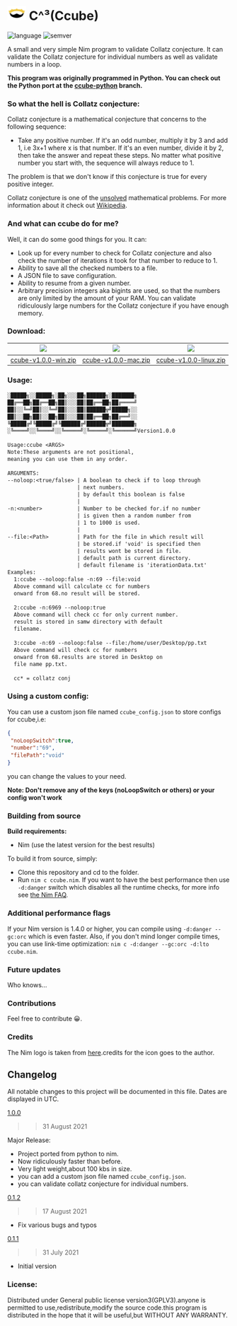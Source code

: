  # <img src="assets/nim_logo.png" width="42px" height="32px"/>  C^³(Ccube)

![language](https://badgen.net/badge/Language/Nim/yellow)
![semver](https://badgen.net/badge/Semantic-Version/1.0.0/purple)

A small and very simple Nim program to validate Collatz conjecture. It can validate the Collatz conjecture for individual numbers as well as validate numbers in a loop. 

**This program was originally programmed in Python. You can check out the Python port at the [ccube-python](https://github.com/Justaus3r/Ccube/tree/ccube-python) branch.**

### So what the hell is Collatz conjecture:
Collatz conjecture is a mathematical conjecture that concerns to the following sequence:
- Take any positive number. If it's an odd number, multiply it by 3 and add 1, i.e 3x+1 where x is that number. If it's an even number, divide it by 2, then take the answer and repeat these steps. No matter what positive number you start with, the sequence will always reduce to 1.

The problem is that we don't know if this conjecture is true for every positive integer.

Collatz conjecture is one of the [unsolved](https://en.wikipedia.org/wiki/List_of_unsolved_problems_in_mathematics) mathematical problems. For more information about it check out [Wikipedia](https://en.wikipedia.org/wiki/Collatz_conjecture).

### And what can ccube do for me?
Well, it can do some good things for you. It can:
- Look up for every number to check for Collatz conjecture and also check the number of iterations it took for that number to reduce to 1.
- Ability to save all the checked numbers to a file.
- A JSON file to save configuration.
- Ability to resume from a given number.
- Arbitrary precision integers aka bigints are used, so that the numbers are only limited by the amount of your RAM. You can validate ridiculously large numbers for the Collatz conjecture if you have enough memory.

### Download:
|<img src="https://img.icons8.com/windows/32/4a90e2/windows-10.png"/>|<img src="https://img.icons8.com/windows/32/fa314a/mac-os.png"/>|<img src="https://img.icons8.com/windows/32/26e07f/debian.png"/>|
|---|---|---|
| [ccube-v1.0.0-win.zip](https://github.com/Justaus3r/Ccube/releases/download/v1.0.0/ccube-v1.0.0-win.zip)| [ccube-v1.0.0-mac.zip](https://github.com/Justaus3r/Ccube/releases/download/v1.0.0/ccube-v1.0.0-mac.zip)| [ccube-v1.0.0-linux.zip](https://github.com/Justaus3r/Ccube/releases/download/v1.0.0/ccube-v1.0.0-linux.zip) |

### Usage:
```
░█████╗░░█████╗░██╗░░░██╗██████╗░███████╗
██╔══██╗██╔══██╗██║░░░██║██╔══██╗██╔════╝
██║░░╚═╝██║░░╚═╝██║░░░██║██████╦╝█████╗░░
██║░░██╗██║░░██╗██║░░░██║██╔══██╗██╔══╝░░
╚█████╔╝╚█████╔╝╚██████╔╝██████╦╝███████╗
░╚════╝░░╚════╝░░╚═════╝░╚═════╝░╚══════╝Version1.0.0

Usage:ccube <ARGS>
Note:These arguments are not positional,
meaning you can use them in any order.

ARGUMENTS:
--noloop:<true/false> | A boolean to check if to loop through 
                      | next numbers.
                      | by default this boolean is false
                      |
-n:<number>           | Number to be checked for.if no number
                      | is given then a random number from
                      | 1 to 1000 is used.
                      |
--file:<Path>         | Path for the file in which result will
                      | be stored.if 'void' is specified then
                      | results wont be stored in file.
                      | default path is current directory.
                      | default filename is 'iterationData.txt'
Examples:
  1:ccube --noloop:false -n:69 --file:void
  Above command will calculate cc for numbers
  onward from 68.no result will be stored.
  
  2:ccube -n:6969 --noloop:true 
  Above command will check cc for only current number.
  result is stored in samw directory with default
  filename.

  3:ccube -n:69 --noloop:false --file:/home/user/Desktop/pp.txt
  Above command will check cc for numbers
  onward from 68.results are stored in Desktop on 
  file name pp.txt.

  cc* = collatz conj

```
### Using a custom config:
You can use a custom json file named ```ccube_config.json``` to store configs for ccube,i.e:
```json
{
 "noLoopSwitch":true,
 "number":"69",
 "filePath":"void"
}
```
you can change the values to your need.

**Note: Don't remove any of the keys (noLoopSwitch or others) or your config won't work** 

### Building from source
**Build requirements:**
- Nim (use the latest version for the best results)

To build it from source, simply: 
- Clone this repository and cd to the folder.
- Run ```nim c ccube.nim```. If you want to have the best performance then use `-d:danger` switch which disables all the runtime checks, for more info see [the Nim FAQ](https://nim-lang.org/faq.html). 

### Additional performance flags 
If your Nim version is 1.4.0 or higher, you can compile using `-d:danger --gc:orc` which is even faster.
Also, if you don't mind longer compile times, you can use link-time optimization: `nim c -d:danger --gc:orc -d:lto ccube.nim`.


### Future updates
Who knows...

### Contributions
Feel free to contribute 😀.

### Credits
The Nim logo is taken from [here](https://icon-icons.com/icon/file-type-nim/130304).credits for the icon goes to the author.

## Changelog
All notable changes to this project will be documented in this file. Dates are displayed in UTC.

[1.0.0](https://github.com/Justaus3r/Ccube/releases/tag/v1.0.0)
>> 31 August 2021

Major Release:
- Project ported from python to nim.
- Now ridiculously faster than before.
- Very light weight,about 100 kbs in size.
- you can add a custom json file named ```ccube_config.json```.
- you can validate collatz conjecture for individual numbers.

[0.1.2](https://github.com/Justaus3r/Ccube/releases/tag/v0.1.2)
>> 17 August 2021
- Fix various bugs and typos

[0.1.1](https://github.com/Justaus3r/Ccube/releases/tag/v0.1.0)
>> 31 July 2021
- Initial version

### License:
Distributed under General public license version3(GPLV3).anyone is permitted to use,redistribute,modify the source code.this program is distributed in the hope that it will be useful,but WITHOUT ANY WARRANTY.

